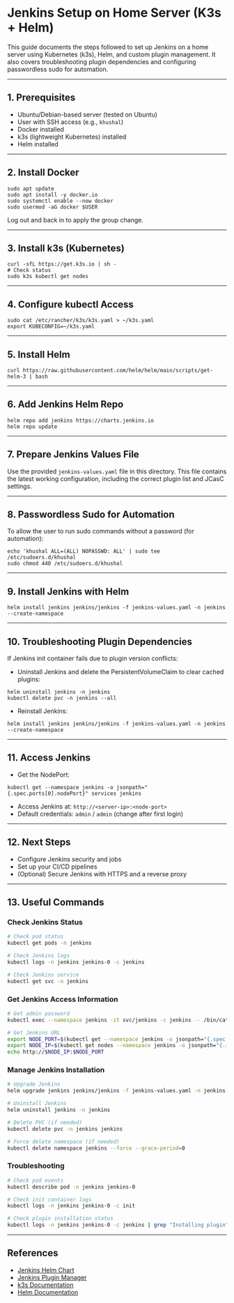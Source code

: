 # Jenkins Setup on Home Server (K3s + Helm)

This guide documents the steps followed to set up Jenkins on a home server using Kubernetes (k3s), Helm, and custom plugin management. It also covers troubleshooting plugin dependencies and configuring passwordless sudo for automation.

---

## 1. Prerequisites
- Ubuntu/Debian-based server (tested on Ubuntu)
- User with SSH access (e.g., `khushal`)
- Docker installed
- k3s (lightweight Kubernetes) installed
- Helm installed

---

## 2. Install Docker
```
sudo apt update
sudo apt install -y docker.io
sudo systemctl enable --now docker
sudo usermod -aG docker $USER
```
Log out and back in to apply the group change.

---

## 3. Install k3s (Kubernetes)
```
curl -sfL https://get.k3s.io | sh -
# Check status
sudo k3s kubectl get nodes
```

---

## 4. Configure kubectl Access
```
sudo cat /etc/rancher/k3s/k3s.yaml > ~/k3s.yaml
export KUBECONFIG=~/k3s.yaml
```

---

## 5. Install Helm
```
curl https://raw.githubusercontent.com/helm/helm/main/scripts/get-helm-3 | bash
```

---

## 6. Add Jenkins Helm Repo
```
helm repo add jenkins https://charts.jenkins.io
helm repo update
```

---

## 7. Prepare Jenkins Values File
Use the provided `jenkins-values.yaml` file in this directory. This file contains the latest working configuration, including the correct plugin list and JCasC settings.

---

## 8. Passwordless Sudo for Automation
To allow the user to run sudo commands without a password (for automation):
```
echo 'khushal ALL=(ALL) NOPASSWD: ALL' | sudo tee /etc/sudoers.d/khushal
sudo chmod 440 /etc/sudoers.d/khushal
```

---

## 9. Install Jenkins with Helm
```
helm install jenkins jenkins/jenkins -f jenkins-values.yaml -n jenkins --create-namespace
```

---

## 10. Troubleshooting Plugin Dependencies
If Jenkins init container fails due to plugin version conflicts:
- Uninstall Jenkins and delete the PersistentVolumeClaim to clear cached plugins:
```
helm uninstall jenkins -n jenkins
kubectl delete pvc -n jenkins --all
```
- Reinstall Jenkins:
```
helm install jenkins jenkins/jenkins -f jenkins-values.yaml -n jenkins --create-namespace
```

---

## 11. Access Jenkins
- Get the NodePort:
```
kubectl get --namespace jenkins -o jsonpath="{.spec.ports[0].nodePort}" services jenkins
```
- Access Jenkins at: `http://<server-ip>:<node-port>`
- Default credentials: `admin` / `admin` (change after first login)

---

## 12. Next Steps
- Configure Jenkins security and jobs
- Set up your CI/CD pipelines
- (Optional) Secure Jenkins with HTTPS and a reverse proxy

---

## 13. Useful Commands

### Check Jenkins Status
```bash
# Check pod status
kubectl get pods -n jenkins

# Check Jenkins logs
kubectl logs -n jenkins jenkins-0 -c jenkins

# Check Jenkins service
kubectl get svc -n jenkins
```

### Get Jenkins Access Information
```bash
# Get admin password
kubectl exec --namespace jenkins -it svc/jenkins -c jenkins -- /bin/cat /run/secrets/additional/chart-admin-password

# Get Jenkins URL
export NODE_PORT=$(kubectl get --namespace jenkins -o jsonpath="{.spec.ports[0].nodePort}" services jenkins)
export NODE_IP=$(kubectl get nodes --namespace jenkins -o jsonpath="{.items[0].status.addresses[0].address}")
echo http://$NODE_IP:$NODE_PORT
```

### Manage Jenkins Installation
```bash
# Upgrade Jenkins
helm upgrade jenkins jenkins/jenkins -f jenkins-values.yaml -n jenkins

# Uninstall Jenkins
helm uninstall jenkins -n jenkins

# Delete PVC (if needed)
kubectl delete pvc -n jenkins jenkins

# Force delete namespace (if needed)
kubectl delete namespace jenkins --force --grace-period=0
```

### Troubleshooting
```bash
# Check pod events
kubectl describe pod -n jenkins jenkins-0

# Check init container logs
kubectl logs -n jenkins jenkins-0 -c init

# Check plugin installation status
kubectl logs -n jenkins jenkins-0 -c jenkins | grep "Installing plugin"
```

---

## References
- [Jenkins Helm Chart](https://github.com/jenkinsci/helm-charts)
- [Jenkins Plugin Manager](https://github.com/jenkinsci/plugin-installation-manager-tool)
- [k3s Documentation](https://rancher.com/docs/k3s/latest/en/)
- [Helm Documentation](https://helm.sh/docs/) 